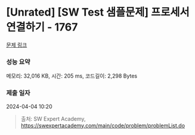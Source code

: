 # [Unrated] [SW Test 샘플문제] 프로세서 연결하기 - 1767 

[문제 링크](https://swexpertacademy.com/main/code/problem/problemDetail.do?contestProbId=AV4suNtaXFEDFAUf) 

### 성능 요약

메모리: 32,016 KB, 시간: 205 ms, 코드길이: 2,298 Bytes

### 제출 일자

2024-04-04 10:20



> 출처: SW Expert Academy, https://swexpertacademy.com/main/code/problem/problemList.do
